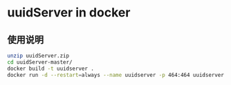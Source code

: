# uuidServer in docker

## 使用说明
```bash
unzip uuidServer.zip
cd uuidServer-master/
docker build -t uuidserver .
docker run -d --restart=always --name uuidserver -p 464:464 uuidserver
```
